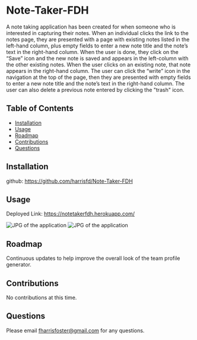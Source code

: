 # Note-Taker-FDH
A note taking application has been created for when someone who is interested in capturing their notes.  When an individual clicks the link to the notes page, they are presented with a page with existing notes listed in the left-hand column, plus empty fields to enter a new note title and the note’s text in the right-hand column.  When the user is done, they click on the “Save” icon and the new note is saved and appears in the left-column with the other existing notes. When the user clicks on an existing note, that note appears in the right-hand column. The user can click the “write” icon in the navigation at the top of the page, then they are presented with empty fields to enter a new note title and the note’s text in the right-hand column. The user can also delete a previous note entered by clicking the "trash" icon.

## Table of Contents

- [Installation](#installation)
- [Usage](#usage)
- [Roadmap](#roadmap)
- [Contributions](#contributions)
- [Questions](#questions)

## Installation

github: https://github.com/harrisfd/Note-Taker-FDH



## Usage
Deployed Link: https://notetakerfdh.herokuapp.com/

<img src="../Note-Taker-FDH/image/NoteTakerFDH.jpg" alt="JPG of the application"/>

<img src="./Note-Taker-FDH/image/NoteTakerFDH.jpg" alt="JPG of the application"/>

## Roadmap

Continuous updates to help improve the overall look of the team profile generator.  

## Contributions

No contributions at this time.

## Questions

Please email fharrisfoster@gmail.com for any questions.
